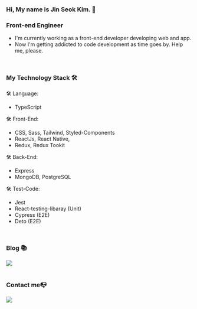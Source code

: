 ### Hi, My name is Jin Seok Kim. 👋

### Front-end Engineer
- I'm currently working as a front-end developer developing web and app.
- Now I'm getting addicted to code development as time goes by. Help me, please.
<!-- - If you want to know about me, please visit my portfolio site. => [My Portfolio Site](https://k0502s.github.io/Kim-Jin-Seok-Portfolio) -->

<br/>

### My Technology Stack 🛠️
🛠️ Language:
- TypeScript

🛠️ Front-End: 
- CSS, Sass, Tailwind, Styled-Components
- ReactJs, React Native, 
- Redux, Redux Tookit

🛠️ Back-End:
- Express
- MongoDB, PostgreSQL

🛠️ Test-Code:
- Jest
- React-testing-libaray (Unit)
- Cypress (E2E) 
- Deto (E2E)

<br/>

### Blog 📚

<div>
    <a href="https://k0502s.tistory.com" target="_blank">
      <img src="https://img.shields.io/badge/Tistory-000000?style=for-the-badge&logo=Tistory&logoColor=white">
     </a>
</div>

<br/>

### Contact me📭

<div>
    <a href="kjs960502@gmail.com" target="_blank">
      <img src="https://img.shields.io/badge/Mail-d14836?style=flat-square&logo=Gmail&logoColor=white"/>
    </a>
</div>

<!-- ### My github stats 📥
[![My github stats](https://github-readme-stats.vercel.app/api?username='username')](https://github.com/'username') -->
<!--
**k0502s/k0502s** is a ✨ _special_ ✨ repository because its `README.md` (this file) appears on your GitHub profile.

Here are some ideas to get you started:

- 🔭 I’m currently working on ...
- 🌱 I’m currently learning ...
- 👯 I’m looking to collaborate on ...
- 🤔 I’m looking for help with ...
- 💬 Ask me about ...
- 📫 How to reach me: ...
- 😄 Pronouns: ...
- ⚡ Fun fact: ...
-->
